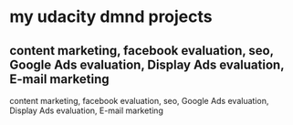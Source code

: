 # my udacity dmnd projects
## content marketing, facebook evaluation, seo, Google Ads evaluation, Display Ads evaluation, E-mail marketing
content marketing, facebook evaluation, seo, Google Ads evaluation, Display Ads evaluation, E-mail marketing
